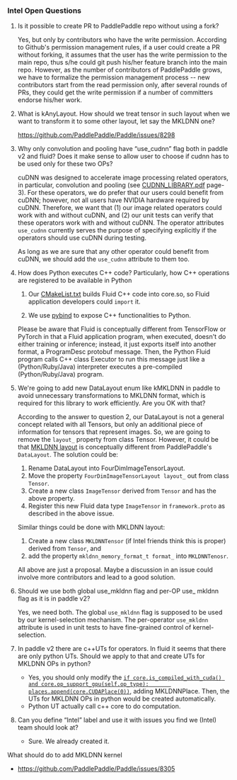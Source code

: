 ### Intel Open Questions
1. Is it possible to create PR to PaddlePaddle repo without using a fork?
   
   Yes, but only by contributors who have the write permission.  According to Github's permission management rules, if a user could create a PR without forking, it assumes that the user has the write permission to the main repo, thus s/he could git push his/her feature branch into the main repo.  However, as the number of contributors of PaddlePaddle grows, we have to formalize the permission management process -- new contributors start from the read permission only, after several rounds of PRs, they could get the write permission if a number of committers endorse his/her work.

2. What is kAnyLayout. How should we treat tensor in such layout when we want to transform it to some other layout, let say the MKLDNN one?

   https://github.com/PaddlePaddle/Paddle/issues/8298

3. Why only convolution and pooling have “use_cudnn” flag both in paddle v2 and fluid? Does it make sense to allow user to choose if cudnn has to be used only for these two OPs?
  
   cuDNN was designed to accelerate image processing related operators, in particular, convolution and pooling (see [CUDNN_LIBRARY.pdf](http://snurran.sics.se/hops/cudnn/CUDNN_Library.pdf) page-3). For these operators, we do prefer that our users could benefit from cuDNN; however, not all users have NVIDIA hardware required by cuDNN.  Therefore, we want that (1) our image related operators could work with and without cuDNN, and (2) our unit tests can verify that these operators work with and without cuDNN.  The operator attributes `use_cudnn` currently serves the purpose of specifying explicitly if the operators should use cuDNN during testing.

   As long as we are sure that any other operator could benefit from cuDNN, we should add the `use_cudnn` attribute to them too.

4. How does Python executes C++ code? Particularly, how C++ operations are registered to be available in Python
   
   1. Our [CMakeList.txt](https://github.com/PaddlePaddle/Paddle/blob/develop/python/CMakeLists.txt#L47) builds Fluid C++ code into core.so, so Fluid application developers could `import` it.

   1. We use [pybind](https://github.com/PaddlePaddle/Paddle/tree/develop/paddle/pybind) to expose C++ functionalities to Python.

   Please be aware that Fluid is conceptually different from TensorFlow or PyTorch in that a Fluid application program, when executed, doesn't do either training or inference; instead, it just exports itself into another format, a ProgramDesc protobuf message.  Then, the Python Fluid program calls C++ class Executor to run this message just like a (Python/Ruby/Java) interpreter executes a pre-compiled (Python/Ruby/Java) program.

5. We're going to add new DataLayout enum like kMKLDNN in paddle to avoid unnecessary transformations to MKLDNN format, which is required for this library to work efficiently. Are you OK with that?

   According to the answer to question 2, our DataLayout is not a general concept related with all Tensors, but only an additional piece of information for tensors that represent images. So, we are going to remove the `layout_` property from class Tensor.  However, it could be that [MKLDNN layout](https://github.com/intel/mkl-dnn/blob/master/src/common/c_types_map.hpp#L100) is conceptually different from  PaddlePaddle's `DataLayout`.  The solution could be:

   1. Rename DataLayout into FourDimImageTensorLayout.
   1. Move the property `FourDimImageTensorLayout layout_` out from class `Tensor`.
   1. Create a new class `ImageTensor` derived from `Tensor` and has the above property.
   1. Register this new Fluid data type `ImageTensor` in `framework.proto` as described in the above issue.

   Similar things could be done with MKLDNN layout:

   1. Create a new class `MKLDNNTensor` (if Intel friends think this is proper) derived from `Tensor`, and
   1. add the property `mkldnn_memory_format_t format_` into `MKLDNNTenosr`.

   All above are just a proposal. Maybe a discussion in an issue could involve more contributors and lead to a good solution.

6. Should we use both global use_mkldnn flag and per-OP use_ mkldnn flag as it is in paddle v2?

   Yes, we need both.  The global `use_mkldnn` flag is supposed to be used by our kernel-selection mechanism.  The per-operator `use_mkldnn` attribute is used in unit tests to have fine-grained control of kernel-selection.

7. In paddle v2 there are c++UTs for operators. In fluid it seems that there are only python UTs. Should we apply to that and create UTs for MKLDNN OPs in python?
   - Yes, you should only modify the 
   [`if core.is_compiled_with_cuda() and core.op_support_gpu(self.op_type):       places.append(core.CUDAPlace(0))`](https://github.com/PaddlePaddle/Paddle/blob/develop/python/paddle/v2/fluid/tests/op_test.py#L337), adding MKLDNNPlace. Then, the UTs for MKLDNN OPs in python would be created automatically.
    - Python UT actually call c++ core to do computation.

8. Can you define “Intel” label and use it with issues you find we (Intel) team should look at?
   - Sure. We already created it.

What should do to add MKLDNN kernel
 - https://github.com/PaddlePaddle/Paddle/issues/8305